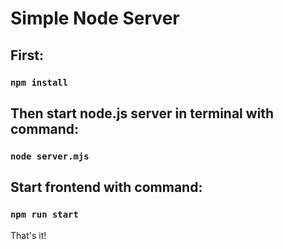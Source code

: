 # Simple Node Server 

## First:
### `npm install`

## Then start node.js server in terminal with command: 
### `node server.mjs`

## Start frontend with command:
### `npm run start`

That's it!
